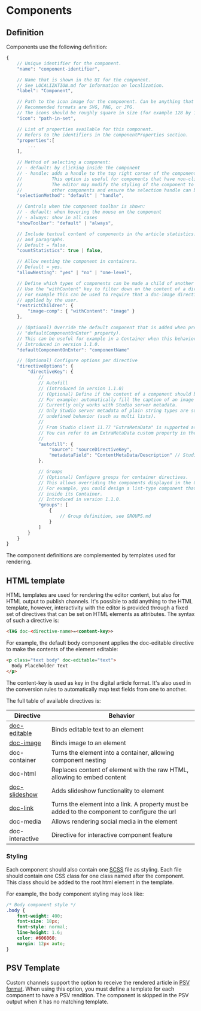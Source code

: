 # Components

## Definition

Components use the following definition:

```javascript
{
    // Unique identifier for the component.
    "name": "component-identifier",

    // Name that is shown in the UI for the component.
    // See LOCALIZATION.md for information on localization.
    "label": "Component",

    // Path to the icon image for the compoonent. Can be anything that is displayable by the browser.
    // Recommended formats are SVG, PNG, or JPG.
    // The icons should be roughly square in size (for example 128 by 128 pixels).
    "icon": "path-in-set",

    // List of properties available for this component.
    // Refers to the identifiers in the componentProperties section.
    "properties":[
        ...
    ],

    // Method of selecting a component:
    // - default: by clicking inside the component
    // - handle: adds a handle to the top right corner of the component that can be clicked.
    //           This option is useful for components that have non-clickable content such as Containers.
    //           The editor may modify the styling of the component to enforce a minimum margin with
    //           other components and ensure the selection handle can be displayed correctly.
    "selectionMethod": "default" | "handle",

    // Controls when the component toolbar is shown:
    // - default: when hovering the mouse on the component
    // - always: show in all cases
    "showToolbar": "default" | "always",

    // Include textual content of components in the article statistics: total number of characters, words,
    // and paragraphs.
    // Default = false.
    "countStatistics": true | false,

    // Allow nesting the component in containers.
    // Default = yes.
    "allowNesting": "yes" | "no" | "one-level",

    // Define which types of components can be made a child of another component.
    // Use the "withContent" key to filter down on the content of a directive.
    // For example this can be used to require that a doc-image directive has an image
    // applied by the user.
    "restrictChildren": {
        "image-comp": { "withContent": "image" }
    },

    // (Optional) Override the default component that is added when pressing Enter (as defined in the global
    // "defaultComponentOnEnter" property).
    // This can be useful for example in a Container when this behavior should be different compared to the main story.
    // Introduced in version 1.1.0.
    "defaultComponentOnEnter": "componentName"

    // (Optional) Configure options per directive
    "directiveOptions": {
        "directiveKey": {
            //
            // Autofill
            // (Introduced in version 1.1.0)
            // (Optional) Define if the content of a component should be filled automatically.
            // For example: automatically fill the caption of an image when an image is added to an article.
            // Currently only works with Studio server metadata.
            // Only Studio server metadata of plain string types are supported. Other types will show
            // undefined behavior (such as multi lists).
            //
            // From Studio client 11.77 "ExtraMetaData" is supported as well (with the same type restrictions).
            // You can refer to an ExtraMetaData custom property in the same way as regular properties, for example "ExtraMetaData/C_MY_CUSTOM_PROPERTY".
            //
            "autofill": {
                "source": "sourceDirectiveKey",
                "metadataField": "ContentMetaData/Description" // Studio server metadata format, case sensitive
            },

            // Groups
            // (Optional) Configure groups for container directives.
            // This allows overriding the components displayed in the Component window inside a Container.
            // For example, you could design a list-type component that only displays a list item component
            // inside its Container.
            // Introduced in version 1.1.0.
            "groups": [
                {
                    // Group definition, see GROUPS.md
                }
            ]
        }
    }
}
```

The component definitions are complemented by templates used for rendering.

## HTML template

HTML templates are used for rendering the editor content, but also for HTML output to publish channels. It's possible to add anything to the HTML template, however, interactivity with the editor is provided through a fixed set of directives that can be set on HTML elements as attributes. The syntax of such a directive is:

```html
<TAG doc-<directive-name>=<content-key>>
```

For example, the default body component applies the doc-editable directive to make the contents of the element editable:

```html
<p class="text body" doc-editable="text">
  Body Placeholder Text
</p>
```

The content-key is used as key in the digital article format. It's also used in the conversion rules to automatically map text fields from one to another.

The full table of available directives is:

| Directive | Behavior |
| ------------- | ------------- |
| [doc-editable](directives/EDITABLE.md) | Binds editable text to an element |
| [doc-image](directives/IMAGE.md) | Binds image to an element |
| doc-container | Turns the element into a container, allowing component nesting |
| doc-html | Replaces content of element with the raw HTML, allowing to embed content |
| [doc-slideshow](directives/SLIDESHOW.md) | Adds slideshow functionality to element |
| [doc-link](directives/LINK.md) | Turns the element into a link. A property must be added to the component to configure the url |
| doc-media | Allows rendering social media in the element |
| doc-interactive | Directive for interactive component feature |

### Styling

Each component should also contain one [SCSS](https://sass-lang.com/guide) file as styling. Each file should contain one CSS class for one class named after the component. This class should be added to the root html element in the template.

For example, the body component styling may look like:

```css
/* Body component style */
.body {
    font-weight: 400;
    font-size: 18px;
    font-style: normal;
    line-height: 1.6;
    color: #606060;
    margin: 12px auto;
}
```

## PSV Template

Custom channels support the option to receive the rendered article in [PSV format](http://www.prismstandard.org/specifications/psv/1.0/PSV_specification_1.0.htm). When using this option, you must define a template for each component to have a PSV rendition.
The component is skipped in the PSV output when it has no matching template.
